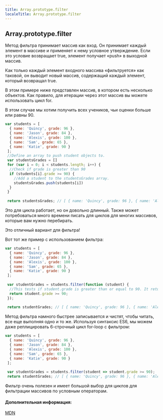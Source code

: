 ```yaml
---
title: Array.prototype.filter
localeTitle: Array.prototype.filter
---
```

## Array.prototype.filter

Метод фильтра принимает массив как вход. Он принимает каждый элемент в массиве и применяет к нему условное утверждение. Если это условие возвращает true, элемент получает «push» в выходной массив.

Как только каждый элемент входного массива «фильтруется» как таковой, он выводит новый массив, содержащий каждый элемент, который возвращал true.

В этом примере ниже представлен массив, в котором есть несколько объектов. Как правило, для итерации через этот массив вы можете использовать цикл for.

В этом случае мы хотим получить всех учеников, чьи оценки больше или равны 90.

```javascript
var students = [ 
  { name: 'Quincy', grade: 96 }, 
  { name: 'Jason', grade: 84 }, 
  { name: 'Alexis', grade: 100 }, 
  { name: 'Sam', grade: 65 }, 
  { name: 'Katie', grade: 90 } 
 ]; 
 //Define an array to push student objects to. 
 var studentsGrades = [] 
 for (var i = 0; i < students.length; i++) { 
  //Check if grade is greater than 90 
  if (students[i].grade >= 90) { 
    //Add a student to the studentsGrades array. 
    studentsGrades.push(students[i]) 
  } 
 } 
 
 return studentsGrades; // [ { name: 'Quincy', grade: 96 }, { name: 'Alexis', grade: 100 }, { name: 'Katie', grade: 90 } ] 
```

Это для цикла работает, но он довольно длинный. Также может потребоваться много времени писать для циклов для многих массивов, которые вам нужно перебирать.

Это отличный вариант для фильтра!

Вот тот же пример с использованием фильтра:

```javascript
var students = [ 
  { name: 'Quincy', grade: 96 }, 
  { name: 'Jason', grade: 84 }, 
  { name: 'Alexis', grade: 100 }, 
  { name: 'Sam', grade: 65 }, 
  { name: 'Katie', grade: 90 } 
 ]; 
 
 var studentGrades = students.filter(function (student) { 
  //This tests if student.grade is greater than or equal to 90. It returns the "student" object if this conditional is met. 
  return student.grade >= 90; 
 }); 
 
 return studentGrades; // [ { name: 'Quincy', grade: 96 }, { name: 'Alexis', grade: 100 }, { name: 'Katie', grade: 90 } ] 
```

Метод фильтра намного быстрее записывается и чистят, чтобы читать, все еще выполняя одно и то же. Используя синтаксис ES6, мы можем даже реплицировать 6-строчный цикл for-loop с фильтром:

```javascript
var students = [ 
  { name: 'Quincy', grade: 96 }, 
  { name: 'Jason', grade: 84 }, 
  { name: 'Alexis', grade: 100 }, 
  { name: 'Sam', grade: 65 }, 
  { name: 'Katie', grade: 90 } 
 ]; 
 
 var studentGrades = students.filter(student => student.grade >= 90); 
 return studentGrades; // [ { name: 'Quincy', grade: 96 }, { name: 'Alexis', grade: 100 }, { name: 'Katie', grade: 90 } ] 
```

Фильтр очень полезен и имеет большой выбор для циклов для фильтрации массивов по условным операторам.

#### Дополнительная информация:

[MDN](https://developer.mozilla.org/en-US/docs/Web/JavaScript/Reference/Global_Objects/Array/filter)